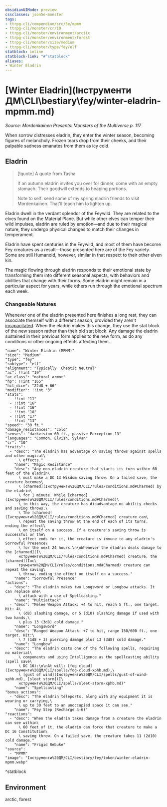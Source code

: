 ```yaml
---
obsidianUIMode: preview
cssclasses: json5e-monster
tags:
- ttrpg-cli/compendium/src/5e/mpmm
- ttrpg-cli/monster/cr/10
- ttrpg-cli/monster/environment/arctic
- ttrpg-cli/monster/environment/forest
- ttrpg-cli/monster/size/medium
- ttrpg-cli/monster/type/fey/elf
statblock: inline
statblock-link: "#^statblock"
aliases:
- Winter Eladrin
---
```

# [Winter Eladrin](Інструменти ДМ\CLI\bestiary\fey/winter-eladrin-mpmm.md)
*Source: Mordenkainen Presents: Monsters of the Multiverse p. 117*  

When sorrow distresses eladrin, they enter the winter season, becoming figures of melancholy. Frozen tears drop from their cheeks, and their palpable sadness emanates from them as icy cold.

## Eladrin

> [!quote] A quote from Tasha  
> 
> If an autumn eladrin invites you over for dinner, come with an empty stomach. Their goodwill extends to heaping portions.
> 
> Note to self: send some of my spring eladrin friends to visit Mordenkainen. That'll teach him to lighten up.

Eladrin dwell in the verdant splendor of the Feywild. They are related to the elves found on the Material Plane. But while other elves can temper their wild impulses, eladrin are ruled by emotion—and due to their magical nature, they undergo physical changes to match their changes in temperament.

Eladrin have spent centuries in the Feywild, and most of them have become Fey creatures as a result—those presented here are of the Fey variety. Some are still Humanoid, however, similar in that respect to their other elven kin.

The magic flowing through eladrin responds to their emotional state by transforming them into different seasonal aspects, with behaviors and abilities that change with their forms. Some eladrin might remain in a particular aspect for years, while others run through the emotional spectrum each week.

### Changeable Natures

Whenever one of the eladrin presented here finishes a long rest, they can associate themself with a different season, provided they aren't [incapacitated](Інструменти%20ДМ/CLI/rules/conditions.md#Incapacitated). When the eladrin makes this change, they use the stat block of the new season rather than their old stat block. Any damage the eladrin sustained in their previous form applies to the new form, as do any conditions or other ongoing effects affecting them.

```statblock
"name": "Winter Eladrin (MPMM)"
"size": "Medium"
"type": "fey"
"subtype": "elf"
"alignment": "Typically  Chaotic Neutral"
"ac": !!int "19"
"ac_class": "natural armor"
"hp": !!int "165"
"hit_dice": "22d8 + 66"
"modifier": !!int "3"
"stats":
  - !!int "11"
  - !!int "16"
  - !!int "16"
  - !!int "18"
  - !!int "17"
  - !!int "13"
"speed": "30 ft."
"damage_resistances": "cold"
"senses": "darkvision 60 ft., passive Perception 13"
"languages": "Common, Elvish, Sylvan"
"cr": "10"
"traits":
  - "desc": "The eladrin has advantage on saving throws against spells and other magical\
      \ effects."
    "name": "Magic Resistance"
  - "desc": "Any non-eladrin creature that starts its turn within 60 feet of the eladrin\
      \ must make a DC 13 Wisdom saving throw. On a failed save, the creature becomes\
      \ [charmed](Інструменти%20ДМ/CLI/rules/conditions.md#Charmed) by the eladrin\
      \ for 1 minute. While [charmed](Інструменти%20ДМ/CLI/rules/conditions.md#Charmed)\
      \ in this way, the creature has disadvantage on ability checks and saving throws.\
      \ The [charmed](Інструменти%20ДМ/CLI/rules/conditions.md#Charmed) creature can\
      \ repeat the saving throw at the end of each of its turns, ending the effect\
      \ on itself on a success. If a creature's saving throw is successful or the\
      \ effect ends for it, the creature is immune to any eladrin's Sorrowful Presence\
      \ for the next 24 hours.\n\nWhenever the eladrin deals damage to the [charmed](І\
      нструменти%20ДМ/CLI/rules/conditions.md#Charmed) creature, the [charmed](Інс\
      трументи%20ДМ/CLI/rules/conditions.md#Charmed) creature can repeat the saving\
      \ throw, ending the effect on itself on a success."
    "name": "Sorrowful Presence"
"actions":
  - "desc": "The eladrin makes two Longsword or Longbow attacks. It can replace one\
      \ attack with a use of Spellcasting."
    "name": "Multiattack"
  - "desc": "Melee Weapon Attack: +4 to hit, reach 5 ft., one target. Hit: 4\
      \ (d8) slashing damage, or 5 (d10) slashing damage if used with two hands,\
      \ plus 13 (3d8) cold damage."
    "name": "Longsword"
  - "desc": "Ranged Weapon Attack: +7 to hit, range 150/600 ft., one target. Hit:\
      \ 7 (1d8 + 3) piercing damage plus 13 (3d8) cold damage."
    "name": "Longbow"
  - "desc": "The eladrin casts one of the following spells, requiring no material\
      \ components and using Intelligence as the spellcasting ability (spell save\
      \ DC 16):\n\nAt will: [fog cloud](Інструменти%20ДМ/CLI/spells/fog-cloud-xphb.md),\
      \ [gust of wind](Інструменти%20ДМ/CLI/spells/gust-of-wind-xphb.md), [sleet storm](І\
      нструменти%20ДМ/CLI/spells/sleet-storm-xphb.md)"
    "name": "Spellcasting"
"bonus_actions":
  - "desc": "The eladrin teleports, along with any equipment it is wearing or carrying,\
      \ up to 30 feet to an unoccupied space it can see."
    "name": "Fey Step (Recharge 4-6)"
"reactions":
  - "desc": "When the eladrin takes damage from a creature the eladrin can see within\
      \ 60 feet of it, the eladrin can force that creature to make a DC 16 Constitution\
      \ saving throw. On a failed save, the creature takes 11 (2d10) cold damage."
    "name": "Frigid Rebuke"
"source":
  - "MPMM"
"image": "Інструменти%20ДМ/CLI/bestiary/fey/token/winter-eladrin-mpmm.webp"
```
^statblock

## Environment

arctic, forest